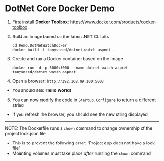 # DotNet Core Docker Demo

1. First install **Docker Toolbox**: https://www.docker.com/products/docker-toolbox

2. Build an image based on the latest .NET CLI bits

    ```
    cd Demo.DotNetWatchDocker
    docker build -t tonysneed/dotnet-watch-aspnet .
    ```

3. Create and run a Docker container based on the image

    ```
    docker run -d -p 5000:5000 --name dotnet-watch-aspnet tonysneed/dotnet-watch-aspnet
    ```

4. Open a browser: `http://192.168.99.100:5000`
  - You should see: **Hello World!**

5. You can now modify the code in `Startup.Configure` to return a different string
  - If you refresh the browser, you should see the new string displayed

-----

NOTE: The Dockerfile runs a `chown` command to change ownership of the project.lock.json file
  - This is to prevent the following error: 'Project app does not have a lock file'
  - Mounting volumes must take place *after* running the `chown` command
